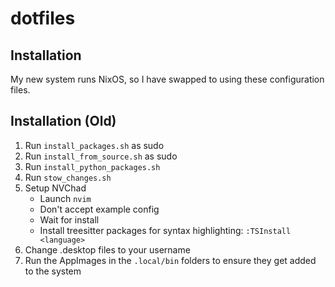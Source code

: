 # dotfiles

## Installation

My new system runs NixOS, so I have swapped to using these configuration files.

## Installation (Old)

1. Run `install_packages.sh` as sudo
2. Run `install_from_source.sh` as sudo
3. Run `install_python_packages.sh`
3. Run `stow_changes.sh`
4. Setup NVChad
    - Launch `nvim`
    - Don't accept example config
    - Wait for install
    - Install treesitter packages for syntax highlighting: `:TSInstall <language>`
5. Change .desktop files to your username
6. Run the AppImages in the `.local/bin` folders to ensure they get added to the system

